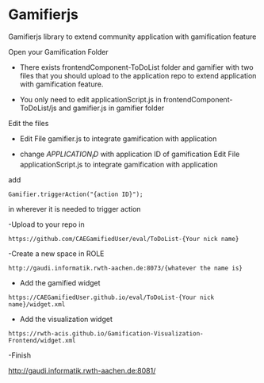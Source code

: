 # Gamifierjs
Gamifierjs library to extend community application with gamification feature


Open your Gamification Folder

- There exists frontendComponent-ToDoList folder and gamifier with two files that you should upload to the application repo to extend application with gamification feature.

- You only need to edit applicationScript.js in frontendComponent-ToDoList/js and gamifier.js in gamifier folder

Edit the files

- Edit File gamifier.js to integrate gamification with application

- change $APPLICATION_ID$ with application ID of gamification
Edit File applicationScript.js to integrate gamification with application

add
```
Gamifier.triggerAction("{action ID}");
```
in wherever it is needed to trigger action

-Upload to your repo in
```
https://github.com/CAEGamifiedUser/eval/ToDoList-{Your nick name}
```
-Create a new space in ROLE
```
http://gaudi.informatik.rwth-aachen.de:8073/{whatever the name is}
```
- Add the gamified widget
```
https://CAEGamifiedUser.github.io/eval/ToDoList-{Your nick name}/widget.xml
```
- Add the visualization widget
```
https://rwth-acis.github.io/Gamification-Visualization-Frontend/widget.xml
```
-Finish

http://gaudi.informatik.rwth-aachen.de:8081/
